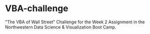 # VBA-challenge
"The VBA of Wall Street" Challenge for the Week 2 Assignment in the Northwestern Data Science & Visualization Boot Camp.
